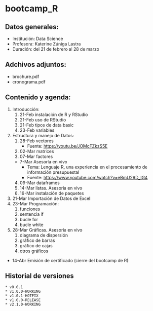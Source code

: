 # bootcamp_R

## Datos generales:

* Institución:  Data Science
* Profesora:    Katerine Zúniga Lastra
* Duración:     del 21 de febrero al 28 de marzo

## Adchivos adjuntos:

* brochure.pdf
* cronograma.pdf

## Contenido y agenda:

1. Introducción:
    1. 21-Feb instalación de R y RStudio
    1. 21-Feb uso de RStudio
    1. 21-Feb tipos de data basic
    1. 23-Feb variables
1. Estructura y manejo de Datos:
    1. 28-Feb vectores
        * Fuente: https://youtu.be/JOMcFZkzS5E
    1. 02-Mar matrices
    1. 07-Mar factores
    * 7-Mar Asesoría en vivo
        * Tema: Lenguaje R, una experiencia en el procesamiento de información presupuestal
        * Fuente: https://www.youtube.com/watch?v=eBmU29D_IG4
    4. 09-Mar dataframes
    1. 14-Mar listas. Asesoría en vivo
    1. 16-Mar instalación de paquetes
1. 21-Mar Importación de Datos de Excel
1. 23-Mar Programación:
    1. funciones
    1. sentencia if
    1. bucle for
    1. bucle white
1. 28-Mar Gráficas. Asesoría en vivo
    1. diagrama de dispersión
    1. gráfico de barras
    1. gráfico de cajas
    1. otros gráficos
* 14-Abr Emisión de certificado (cierre del bootcamp de R)

## Historial de versiones
    * v0.0.1
    * v1.0.0-WORKING
    * v1.0.1-HOTFIX
    * v1.0.0-RELEASE
    * v2.1.0-WORKING